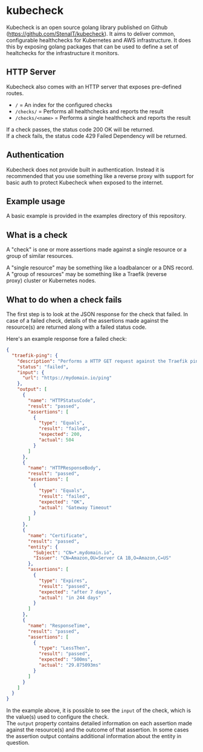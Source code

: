 # kubecheck

Kubecheck is an open source golang library published on Github (https://github.com/StenaIT/kubecheck).
It aims to deliver common, configurable healthchecks for Kubernetes and AWS infrastructure. It does this by exposing golang packages that can be used to define a set of healtchecks for the infrastructure it monitors.


## HTTP Server
Kubecheck also comes with an HTTP server that exposes pre-defined routes.
- `/` = An index for the configured checks
- `/checks/` = Performs all healthchecks and reports the result
- `/checks/<name>` = Performs a single healthcheck and reports the result

If a check passes, the status code 200 OK will be returned.  
If a check fails, the status code 429 Failed Dependency will be returned.

## Authentication
Kubecheck does not provide built in authentication. Instead it is recommended that you use something like a reverse proxy with support for basic auth to protect Kubecheck when exposed to the internet.

## Example usage
A basic example is provided in the examples directory of this repository.

## What is a check
A "check" is one or more assertions made against a single resource or a group of similar resources.  

A "single resource" may be something like a loadbalancer or a DNS record.  
A "group of resources" may be something like a Traefik (reverse proxy) cluster or Kubernetes nodes.

## What to do when a check fails

The first step is to look at the JSON response for the check that failed. In case of a failed check, details of the assertions made against the resource(s) are returned along with a failed status code.

Here's an example response fore a failed check:

```json
{
  "traefik-ping": {
    "description": "Performs a HTTP GET request against the Traefik ping endpoint to verify that the reverse proxy is responding",
    "status": "failed",
    "input": {
      "url": "https://mydomain.io/ping"
    },
    "output": [
      {
        "name": "HTTPStatusCode",
        "result": "passed",
        "assertions": [
          {
            "type": "Equals",
            "result": "failed",
            "expected": 200,
            "actual": 504
          }
        ]
      },
      {
        "name": "HTTPResponseBody",
        "result": "passed",
        "assertions": [
          {
            "type": "Equals",
            "result": "failed",
            "expected": "OK",
            "actual": "Gateway Timeout"
          }
        ]
      },
      {
        "name": "Certificate",
        "result": "passed",
        "entity": {
          "Subject": "CN=*.mydomain.io",
          "Issuer": "CN=Amazon,OU=Server CA 1B,O=Amazon,C=US"
        },
        "assertions": [
          {
            "type": "Expires",
            "result": "passed",
            "expected": "after 7 days",
            "actual": "in 244 days"
          }
        ]
      },
      {
        "name": "ResponseTime",
        "result": "passed",
        "assertions": [
          {
            "type": "LessThen",
            "result": "passed",
            "expected": "500ms",
            "actual": "29.875093ms"
          }
        ]
      }
    ]
  }
}
```

In the example above, it is possible to see the `input` of the check, which is the value(s) used to configure the check.  
The `output` property contains detailed information on each assertion made against the resource(s) and the outcome of that assertion. In some cases the assertion output contains additional information about the entity in question.
